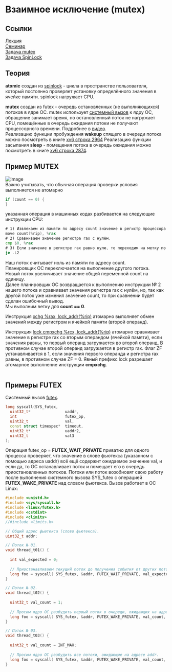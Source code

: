 # Взаимное исключение (mutex)

## Ссылки
[Лекция](https://youtu.be/fmcBo4E7qr0)  
[Семинар](https://youtu.be/QMM4GDSQya4)  
[Задача mutex](https://gitlab.com/Lipovsky/concurrency-course/-/tree/master/tasks/mutex/mutex)  
[Задача SpinLock](https://gitlab.com/Lipovsky/concurrency-course/-/tree/master/tasks/mutex/spinlock)  

## Теория

**atomic** создан из [spinlock](https://github.com/alzoi/C/blob/master/spinlock.md) - цикла в пространстве пользователя, который постоянно проверяет установку определённого значения в ячейке памяти. spinlock нагружает CPU.  

**mutex** создан из futex - очередь остановленных (не выполняющихся) потоков в ядре ОС.  mutex использует [системный вызов](https://man7.org/linux/man-pages/man2/futex.2.html) к ядру ОС, обращение занимает время, но остановленный поток не нагружает CPU, помещённые в очередь ожидания потоки не получают процессорного времени. Подробнее в [видео](https://youtu.be/xKqO04SN6C0?list=PLEJxKK7AcSEGPOCFtQTJhOElU44J_JAun&t=161).  
Реализацию функции пробуждения **wakeup** спящего в очереди потока можно посмотреть в книге [xv6 строка 2964](https://pdos.csail.mit.edu/6.828/2018/xv6/xv6-rev11.pdf)
Реализацию функции засыпания **sleep** - помещения потока в очередь ожидания можно посмотреть в книге [xv6 строка 2874](https://pdos.csail.mit.edu/6.828/2018/xv6/xv6-rev11.pdf).
## Пример MUTEX
![image](https://user-images.githubusercontent.com/20499566/191022425-daecacc9-779b-4245-abc6-11bd73d6f722.png)  
Важно учитывать, что обычная операция проверки условия выполняется не атомарно
```cpp
if (count == 0) {
}
```
указанная операция в машинных кодах разбивается на следующие инструкции CPU:
```asm
# 1) Извлекаем из памяти по адресу count значение в регистр процессора rax
move count(%rip), %rax
# 2) Сравниваем значение регистра rax с нулём.
cmp $0, %rax
# 3) Если значение в регистре rax равно нулю, то переходим на метку по адресу .L1
je .L2
```
Наш поток считывает ноль из памяти по адресу count.  
Планировщик ОС переключается на выполнение другого потока.  
Новый поток увеличивает значение общей переменной count на единицу.  
Далее планировщик ОС возвращается к выполнению инструкции № 2 нашего потока и сравнивает значения регистра rax с нулём, но, так как другой поток уже изменил значение count, то при сравнении будет сделан ошибочный вывод.  
Мы выполним ветку для **count == 0**.  

Инструкция [xchg %rax, lock_addr(%rip)](https://github.com/alzoi/C/blob/master/spinlock.md) атомарно выполняет обмен значений между регистром и ячейкой памяти (второй операнд).  

Инструкция [lock cmpxchg %rcx, lock_addr(%rip)](https://www.felixcloutier.com/x86/cmpxchg) атомарно сравнивает значение в регистре rax со вторым операндом (ячейкой памяти), если значения равны, то первый операнд загружается во второй операнд. В противном случае второй операнд загружается в регистр rax. 
Флаг ZF устанавливается в 1, если значения первого операнда и регистра rax равны, в противном случае ZF = 0. Явный префикс lock разрешает атомарное выполнение инструкции **cmpxchg**.
```asm

```

## Примеры FUTEX
Системный вызов [futex](https://man7.org/linux/man-pages/man2/futex.2.html).
```cpp
long syscall(SYS_futex,
  uint32_t*               uaddr,
  int                     futex_op,
  uint32_t                val,
  const struct timespec*  timeout,
  uint32_t*               uaddr2,
  uint32_t                val3
);
```
Операция futex_op = **FUTEX_WAIT_PRIVATE** приватно для одного процесса проверяет, что значение в слове фьютекса (указанном с помощью адреса uaddr) всё ещё содержит ожидаемое значение val, и если да, то ОС останавливает поток и помещает его в очередь приостановленных потоков. Потоки или поток возобновят свою работу после выполнения системного вызова SYS_futex с операцией **FUTEX_WAKE_PRIVATE** над словом фьютекса.
Вызов работает в ОС Linux:  
```cpp
#include <unistd.h>
#include <sys/syscall.h>
#include <linux/futex.h>
#include <cstdint>
#include <climits>
//#include <limits.h>

// Общий адрес фьютекса (слово фьютекса).
uint32_t addr;  

// Поток № 01.
void thread_t01() {  
  
  int val_expected = 0;
  
  // Приостанавливаем текущий поток до получения события от других потоков.
  long foo = syscall( SYS_futex, &addr, FUTEX_WAIT_PRIVATE, val_expected, nullptr, nullptr, 0);
}

// Поток № 02.
void thread_t02() {  
  
  uint32_t val_count = 1;
  
  // Просим ядро ОС разбудить первый поток в очереди, ожидающих на адресе addr.
  long foo = syscall( SYS_futex, &addr, FUTEX_WAKE_PRIVATE, val_count, nullptr, nullptr, 0);
}

// Поток № 03.
void thread_t03() {  
  
  uint32_t val_count = INT_MAX;
  
  // Просим ядро ОС разбудить все потоки, ожидающие на адресе addr.
  long foo = syscall( SYS_futex, &addr, FUTEX_WAKE_PRIVATE, val_count, nullptr, nullptr, 0);
}

```
